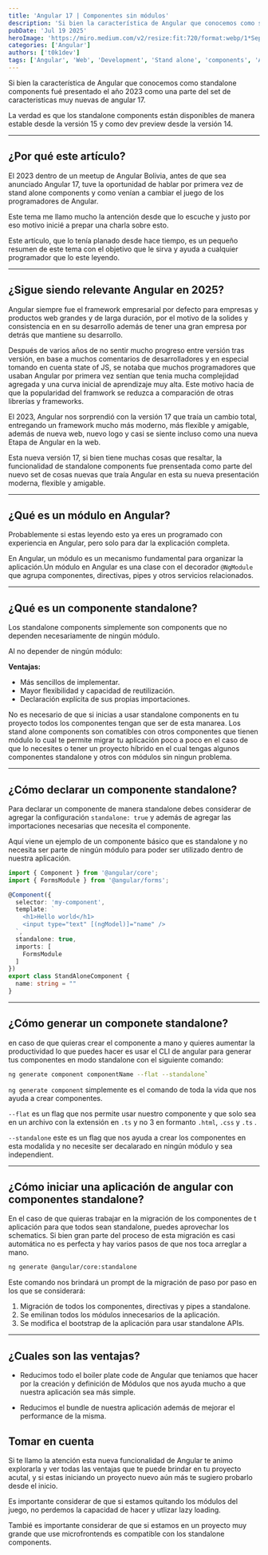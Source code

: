 ```yaml
---
title: 'Angular 17 | Componentes sin módulos'
description: 'Si bien la característica de Angular que conocemos como standalone components fué presentado el año 2023 como una parte del set de caracteristicas muy nuevas de angular 17.'
pubDate: 'Jul 19 2025'
heroImage: 'https://miro.medium.com/v2/resize:fit:720/format:webp/1*SepPK5_D3yAUvTtsj0HoDg.png'
categories: ['Angular']
authors: ['t0k1dev']
tags: ['Angular', 'Web', 'Development', 'Stand alone', 'components', 'Angular 17']
---
```



Si bien la característica de Angular que conocemos como standalone components fué presentado el año 2023 como una parte del set de caracteristicas muy nuevas de angular 17.

La verdad es que los standalone components están disponibles de manera estable desde la versión 15 y como dev preview desde la versión 14.

---

## ¿Por qué este artículo?

El 2023 dentro de un meetup de Angular Bolivia, antes de que sea anunciado Angular 17, tuve la oportunidad de hablar por primera vez de stand alone components y como venían a cambiar el juego de los programadores de Angular.

Este tema me llamo mucho la antención desde que lo escuche y justo por eso motivo inicié a prepar una charla sobre esto.

Este artículo, que lo tenía planado desde hace tiempo, es un pequeño resumen de este tema con el objetivo que le sirva y ayuda a cualquier programador que lo este leyendo.

---

## ¿Sigue siendo relevante Angular en 2025?

Angular siempre fue el framework empresarial por defecto para empresas y productos web grandes y de larga duración, por el motivo de la solides y consistencia en en su desarrollo además de tener una gran empresa por detrás que mantiene su desarrollo.

Después de varios años de no sentir mucho progreso entre versión tras versión, en base a muchos comentarios de desarrolladores y en especial tomando en cuenta state of JS, se notaba que muchos programadores que usaban Angular por primera vez sentían que tenia mucha complejidad agregada y una curva inicial de aprendizaje muy alta. Este motivo hacia de que la popularidad del framwork se reduzca a comparación de otras librerías y frameworks.

El 2023, Angular nos sorprendió con la versión 17 que traía un cambio total, entregando un framework mucho más moderno, más flexible y amigable, además de nueva web, nuevo logo y casi se siente incluso como una nueva Etapa de Angular en la web.

Esta nueva versión 17, si bien tiene muchas cosas que resaltar, la funcionalidad de standalone components fue prensentada como parte del nuevo set de cosas nuevas que traía Angular en esta su nueva presentación moderna, flexible y amigable.

---

## ¿Qué es un módulo en Angular?

Probablemente si estas leyendo esto ya eres un programado con experiencia en Angular, pero solo para dar la explicación completa.

En Angular, un módulo es un mecanismo fundamental para organizar la aplicación.Un módulo en Angular es una clase con el decorador `@NgModule` que agrupa componentes, directivas, pipes y otros servicios relacionados.

---

## ¿Qué es un componente standalone?

Los standalone components simplemente son components que no dependen necesariamente de ningún módulo.

Al no depender de ningún módulo: 

**Ventajas:**
- Más sencillos de implementar.  
- Mayor flexibilidad y capacidad de reutilización.  
- Declaración explícita de sus propias importaciones.

No es necesario de que si inicias a usar standalone components en tu proyecto todos los componentes tengan que ser de esta manarea. Los stand alone components son comatibles con otros componentes que tienen módulo lo cual te permite migrar tu aplicación poco a poco en el caso de que lo necesites o tener un proyecto híbrido en el cual tengas algunos componentes standalone y otros con módulos sin ningun problema.

---

## ¿Cómo declarar un componente standalone?

Para declarar un componente de manera standalone debes considerar de agregar la configuración `standalone: true` y además de agregar las importaciones necesarias que necesita el componente.

Aquí viene un ejemplo de un componente básico que es standalone y no necesita ser parte de ningún módulo para poder ser utilizado dentro de nuestra aplicación.

```ts
import { Component } from '@angular/core';
import { FormsModule } from '@angular/forms';

@Component({
  selector: 'my-component',
  template: `
    <h1>Hello world</h1>
    <input type="text" [(ngModel)]="name" />
  `,
  standalone: true,
  imports: [
    FormsModule
  ]
})
export class StandAloneComponent {
  name: string = ""
}
```

---

## ¿Cómo generar un componete standalone?

en caso de que quieras crear el componente a mano y quieres aumentar la productividad lo que puedes hacer es usar el CLI de angular para generar tus componentes en modo standalone con el siguiente comando:

```bash
ng generate component componentName --flat --standalone` 
```

`ng generate component` simplemente es el comando de toda la vida que nos ayuda a crear componentes.

`--flat` es un flag que nos permite usar nuestro componente y que solo sea en un archivo con la extensión en `.ts` y no 3 en formanto `.html`, `.css` y `.ts` .

`--standalone` este es un flag que nos ayuda a crear los componentes en esta modalida y no necesite ser decalarado en ningún módulo y sea independient.

---

## ¿Cómo iniciar una aplicación de angular con componentes standalone?

En el caso de que quieras trabajar en la migración de los componentes de t aplicación para que todos sean standalone, puedes aprovechar los schematics. Si bien gran parte del proceso de esta migración es casi automática no es perfecta y hay varios pasos de que nos toca arreglar a mano.


```bash
ng generate @angular/core:standalone
```


Este comando nos brindará un prompt de la migración de paso por paso en los que se considerará:

1. Migración de todos los componentes, directivas y pipes a standalone.
2. Se emilinan todos los módulos innecesarios de la aplicación.
3. Se modifica el bootstrap de la aplicación para usar standalone APIs.

---

## ¿Cuales son las ventajas?

- Reducimos todo el boiler plate code de Angular que teniamos que hacer por la creación y definición de Módulos que nos ayuda mucho a que nuestra aplicación sea más simple.

- Reducimos el bundle de nuestra aplicación además de mejorar el performance de la misma.

## Tomar en cuenta

Si te llamo la atención esta nueva funcionalidad de Angular te animo explorarla y ver todas las ventajas que te puede brindar en tu proyecto acutal, y si estas iniciando un proyecto nuevo aún más te sugiero probarlo desde el inicio.

Es importante considerar de que si estamos quitando los módulos del juego, no perdemos la capacidad de hacer y utlizar lazy loading.

Tambié es importante considerar de que si estamos en un proyecto muy grande que use microfrontends es compatible con los standalone components.